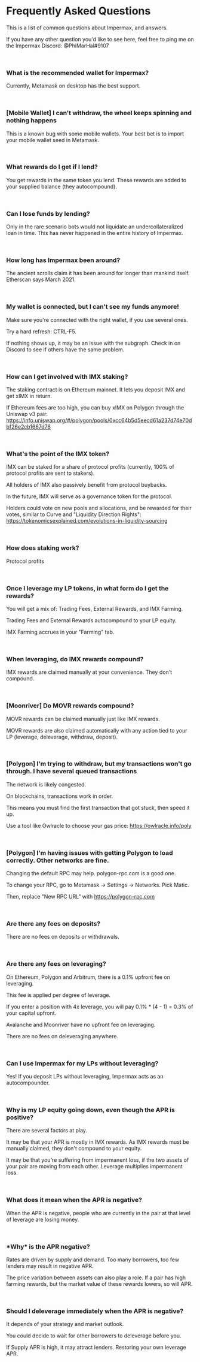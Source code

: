 <h1>Frequently Asked Questions</h1>

This is a list of common questions about Impermax, and answers.

If you have any other question you'd like to see here, feel free to ping me on the Impermax Discord: @PhiMarHal#9107 

<br>
<h3>What is the recommended wallet for Impermax?</h3>

Currently, Metamask on desktop has the best support.

<br>
<h3>[Mobile Wallet] I can't withdraw, the wheel keeps spinning and nothing happens</h3>

This is a known bug with some mobile wallets. Your best bet is to import your mobile wallet seed in Metamask.

<br>
<h3>What rewards do I get if I lend?</h3>

You get rewards in the same token you lend. These rewards are added to your supplied balance (they autocompound).

<br>
<h3>Can I lose funds by lending?</h3>

Only in the rare scenario bots would not liquidate an undercollateralized loan in time. This has never happened in the entire history of Impermax.

<br>
<h3>How long has Impermax been around?</h3>

The ancient scrolls claim it has been around for longer than mankind itself. Etherscan says March 2021.

<br>
<h3>My wallet is connected, but I can't see my funds anymore!</h3>

Make sure you're connected with the right wallet, if you use several ones.

Try a hard refresh: CTRL-F5.

If nothing shows up, it may be an issue with the subgraph. Check in on Discord to see if others have the same problem.

<br>
<h3>How can I get involved with IMX staking?</h3>

The staking contract is on Ethereum mainnet. It lets you deposit IMX and get xIMX in return.

If Ethereum fees are too high, you can buy xIMX on Polygon through the Uniswap v3 pair: https://info.uniswap.org/#/polygon/pools/0xcc64b5d5eecd61a237d74e70dbf26e2cb1667d76

<br>
<h3>What's the point of the IMX token?</h3>

IMX can be staked for a share of protocol profits (currently, 100% of protocol profits are sent to stakers).

All holders of IMX also passively benefit from protocol buybacks.

In the future, IMX will serve as a governance token for the protocol.

Holders could vote on new pools and allocations, and be rewarded for their votes, similar to Curve and "Liquidity Direction Rights": https://tokenomicsexplained.com/evolutions-in-liquidity-sourcing


<br>
<h3>How does staking work?</h3>

Protocol profits

<br>
<h3>Once I leverage my LP tokens, in what form do I get the rewards?</h3>

You will get a mix of: Trading Fees, External Rewards, and IMX Farming.

Trading Fees and External Rewards autocompound to your LP equity.

IMX Farming accrues in your "Farming" tab.

<br>
<h3>When leveraging, do IMX rewards compound?</h3>

IMX rewards are claimed manually at your convenience. They don't compound.

<br>
<h3>[Moonriver] Do MOVR rewards compound?</h3>

MOVR rewards can be claimed manually just like IMX rewards.

MOVR rewards are also claimed automatically with any action tied to your LP (leverage, deleverage, withdraw, deposit).

<br>
<h3>[Polygon] I'm trying to withdraw, but my transactions won't go through. I have several queued transactions</h3>

The network is likely congested.

On blockchains, transactions work in order.

This means you must find the first transaction that got stuck, then speed it up.

Use a tool like Owlracle to choose your gas price: https://owlracle.info/poly

<br>
<h3>[Polygon] I'm having issues with getting Polygon to load correctly. Other networks are fine.</h3>

Changing the default RPC may help. polygon-rpc.com is a good one.

To change your RPC, go to Metamask -> Settings -> Networks. Pick Matic.

Then, replace "New RPC URL" with https://polygon-rpc.com

<br>
<h3>Are there any fees on deposits?</h3>

There are no fees on deposits or withdrawals.

<br>
<h3>Are there any fees on leveraging?</h3>

On Ethereum, Polygon and Arbitrum, there is a 0.1% upfront fee on leveraging.

This fee is applied per degree of leverage.

If you enter a position with 4x leverage, you will pay 0.1% * (4 - 1) = 0.3% of your capital upfront.

Avalanche and Moonriver have no upfront fee on leveraging.

There are no fees on deleveraging anywhere.

<br>
<h3>Can I use Impermax for my LPs without leveraging?</h3>

Yes! If you deposit LPs without leveraging, Impermax acts as an autocompounder.

<br>
<h3>Why is my LP equity going down, even though the APR is positive?</h3>

There are several factors at play.

It may be that your APR is mostly in IMX rewards. As IMX rewards must be manually claimed, they don't compound to your equity.

It may be that you're suffering from impermanent loss, if the two assets of your pair are moving from each other. Leverage multiplies impermanent loss.

<br>
<h3>What does it mean when the APR is negative?</h3>

When the APR is negative, people who are currently in the pair at that level of leverage are losing money.

<br>
<h3>*Why* is the APR negative?</h3>

Rates are driven by supply and demand. Too many borrowers, too few lenders may result in negative APR.

The price variation between assets can also play a role. If a pair has high farming rewards, but the market value of these rewards lowers, so will APR.

<br>
<h3>Should I deleverage immediately when the APR is negative?</h3>

It depends of your strategy and market outlook. 

You could decide to wait for other borrowers to deleverage before you.

If Supply APR is high, it may attract lenders. Restoring your own leverage APR.


